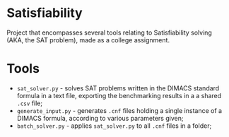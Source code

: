 # Satisfiability
Project that encompasses several tools relating to Satisfiability solving (AKA, the SAT problem), made as a college assignment. 

# Tools
- `sat_solver.py` - solves SAT problems written in the DIMACS standard formula in a text file, exporting the benchmarking results in a a shared `.csv` file;
- `generate_input.py` - generates `.cnf` files holding a single instance of a DIMACS formula, according to various parameters given;
- `batch_solver.py` - applies `sat_solver.py` to all `.cnf` files in a folder;

